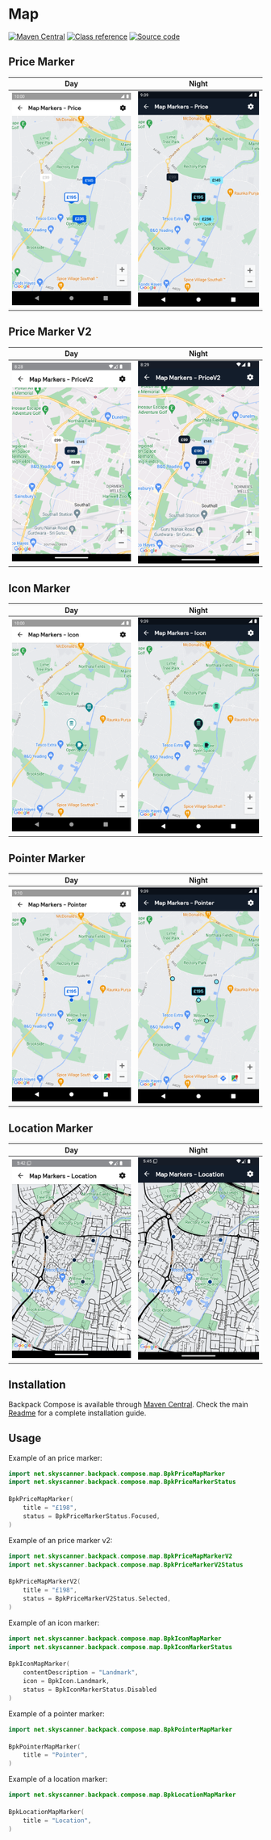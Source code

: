 # Map

[![Maven Central](https://img.shields.io/maven-central/v/net.skyscanner.backpack/backpack-compose)](https://search.maven.org/artifact/net.skyscanner.backpack/backpack-compose)
[![Class reference](https://img.shields.io/badge/Class%20reference-Android-blue)](https://backpack.github.io/android/backpack-compose/net.skyscanner.backpack.compose.map)
[![Source code](https://img.shields.io/badge/Source%20code-GitHub-lightgrey)](https://github.com/Skyscanner/backpack-android/tree/main/backpack-compose/src/main/kotlin/net/skyscanner/backpack/compose/map)

## Price Marker

| Day                                                                                                                                                       | Night                                                                                                                                                                      |
|-----------------------------------------------------------------------------------------------------------------------------------------------------------|----------------------------------------------------------------------------------------------------------------------------------------------------------------------------|
| <img src="https://raw.githubusercontent.com/Skyscanner/backpack-android/main/docs/compose/Maps/screenshots/price.png" alt="Maps component" width="375" /> | <img src="https://raw.githubusercontent.com/Skyscanner/backpack-android/main/docs/compose/Maps/screenshots/price_dm.png" alt="Maps component - dark mode" width="375" /> |

## Price Marker V2

| Day                                                                                                                                                         | Night                                                                                                                                                                      |
|-------------------------------------------------------------------------------------------------------------------------------------------------------------|----------------------------------------------------------------------------------------------------------------------------------------------------------------------------|
| <img src="https://raw.githubusercontent.com/Skyscanner/backpack-android/main/docs/compose/Maps/screenshots/pricev2.png" alt="Maps component" width="375" /> | <img src="https://raw.githubusercontent.com/Skyscanner/backpack-android/main/docs/compose/Maps/screenshots/pricev2_dm.png" alt="Maps component - dark mode" width="375" /> |

## Icon Marker

| Day                                                                                                                                                         | Night                                                                                                                                                                   |
|-------------------------------------------------------------------------------------------------------------------------------------------------------------|-------------------------------------------------------------------------------------------------------------------------------------------------------------------------|
| <img src="https://raw.githubusercontent.com/Skyscanner/backpack-android/main/docs/compose/Maps/screenshots/icon.png" alt="Maps component" width="375" /> | <img src="https://raw.githubusercontent.com/Skyscanner/backpack-android/main/docs/compose/Maps/screenshots/icon_dm.png" alt="Maps component - dark mode" width="375" /> |

## Pointer Marker

| Day                                                                                                                                                         | Night                                                                                                                                                                      |
|-------------------------------------------------------------------------------------------------------------------------------------------------------------|----------------------------------------------------------------------------------------------------------------------------------------------------------------------------|
| <img src="https://raw.githubusercontent.com/Skyscanner/backpack-android/main/docs/compose/Maps/screenshots/pointer.png" alt="Maps component" width="375" /> | <img src="https://raw.githubusercontent.com/Skyscanner/backpack-android/main/docs/compose/Maps/screenshots/pointer_dm.png" alt="Maps component - dark mode" width="375" /> |

## Location Marker

| Day                                                                                                                                                          | Night                                                                                                                                                                       |
|--------------------------------------------------------------------------------------------------------------------------------------------------------------|-----------------------------------------------------------------------------------------------------------------------------------------------------------------------------|
| <img src="https://raw.githubusercontent.com/Skyscanner/backpack-android/main/docs/compose/Maps/screenshots/location.png" alt="Maps component" width="375" /> | <img src="https://raw.githubusercontent.com/Skyscanner/backpack-android/main/docs/compose/Maps/screenshots/location_dm.png" alt="Maps component - dark mode" width="375" /> |

## Installation

Backpack Compose is available through [Maven Central](https://search.maven.org/artifact/net.skyscanner.backpack/backpack-compose). Check the main [Readme](https://github.com/skyscanner/backpack-android#installation) for a complete installation guide.

## Usage

Example of an price marker:

```Kotlin
import net.skyscanner.backpack.compose.map.BpkPriceMapMarker
import net.skyscanner.backpack.compose.map.BpkPriceMarkerStatus

BpkPriceMapMarker(
    title = "£198",
    status = BpkPriceMarkerStatus.Focused,
)
```

Example of an price marker v2:

```Kotlin
import net.skyscanner.backpack.compose.map.BpkPriceMapMarkerV2
import net.skyscanner.backpack.compose.map.BpkPriceMarkerV2Status

BpkPriceMapMarkerV2(
    title = "£198",
    status = BpkPriceMarkerV2Status.Selected,
)
```

Example of an icon marker:

```Kotlin
import net.skyscanner.backpack.compose.map.BpkIconMapMarker
import net.skyscanner.backpack.compose.map.BpkIconMarkerStatus

BpkIconMapMarker(
    contentDescription = "Landmark",
    icon = BpkIcon.Landmark,
    status = BpkIconMarkerStatus.Disabled
)
```

Example of a pointer marker:

```Kotlin
import net.skyscanner.backpack.compose.map.BpkPointerMapMarker

BpkPointerMapMarker(
    title = "Pointer",
)
```

Example of a location marker:

```Kotlin
import net.skyscanner.backpack.compose.map.BpkLocationMapMarker

BpkLocationMapMarker(
    title = "Location",
)
```

